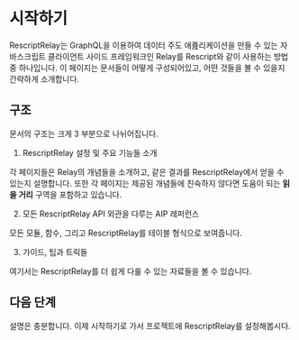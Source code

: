 # 시작하기

RescriptRelay는 GraphQL을 이용하여 데이터 주도 애픒리케이션을 만들 수 있는 자바스크립트 클라이언트 사이드 프레임워크인 Relay를 Rescript와 같이 사용하는 방법 중 하나입니다. 이 페이지는 문서들이 어떻게 구성되어있고, 어떤 것들을 볼 수 있을지 간략하게 소개합니다.

## 구조

문서의 구조는 크게 3 부분으로 나뉘어집니다.

1. RescriptRelay 설정 및 주요 기능들 소개

각 페이지들은 Relay의 개념들을 소개하고, 같은 결과를 RescriptRelay에서 얻을 수 있는지 설명합니다. 또한 각 페이지는 제공된 개념들에 친숙하지 않다면 도움이 되는 __읽을 거리__ 구역을 포함하고 있습니다.

2. 모든 RescriptRelay API 외관을 다루는 AIP 레퍼런스

모든 모듈, 함수, 그리고 RescriptRelay를 테이블 형식으로 보여줍니다.

3. 가이드, 팁과 트릭들

여기서는 RescriptRelay를 더 쉽게 다룰 수 있는 자료들을 볼 수 있습니다.

## 다음 단계

설명은 충분합니다. 이제 시작하기로 가서 프로젝트에 RescriptRelay를 설정해봅시다.